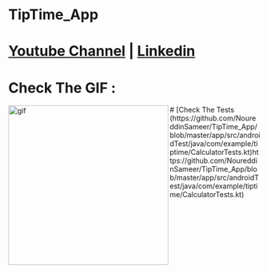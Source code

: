 # TipTime_App
# [Youtube Channel](https://www.youtube.com/channel/UCrT5u-1_J1ogG4l0TKhj21g) | [Linkedin](https://www.linkedin.com/in/noureddin-sameer-45760a236/)
# Check The GIF :
<p><img align="left" alt="gif" src="https://user-images.githubusercontent.com/106562134/216350864-f64dbc99-6870-4cf5-90b4-b74a4278bf89.gif" width "500" height="320" /></p>
# [Check The Tests (https://github.com/NoureddinSameer/TipTime_App/blob/master/app/src/androidTest/java/com/example/tiptime/CalculatorTests.kt)https://github.com/NoureddinSameer/TipTime_App/blob/master/app/src/androidTest/java/com/example/tiptime/CalculatorTests.kt) 




